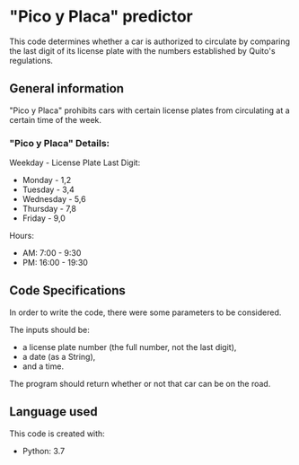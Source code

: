 # "Pico y Placa" predictor
This code determines whether a car is authorized to circulate by comparing the last digit of its license plate with the numbers established by Quito's regulations.

## General information
"Pico y Placa" prohibits cars with certain license plates from circulating at a certain time of the week.

### "Pico y Placa" Details:
Weekday - License Plate Last Digit:
* Monday - 1,2
* Tuesday - 3,4
* Wednesday - 5,6
* Thursday - 7,8
* Friday - 9,0

Hours:
* AM: 7:00 - 9:30 
* PM: 16:00 - 19:30

## Code Specifications
In order to write the code, there were some parameters to be considered.

The inputs should be:
* a license plate number (the full number, not the last digit),
* a date (as a String),
* and a time. 

The program should return whether or not that car can be on the road.

## Language used
This code is created with:
* Python: 3.7
